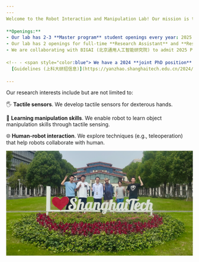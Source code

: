 ```yaml
---
---
Welcome to the Robot Interaction and Manipulation Lab! Our mission is to develop tactile sensing capabilities for humanoid robots.

**Openings:** 
- Our lab has 2-3 **Master program** student openings every year: 2025 保研推免，含报名中的夏令营([夏令营招生简章](https://sist.shanghaitech.edu.cn/2024/0513/c2863a1096341/page.htm)、[报名入口](https://gadmission.shanghaitech.edu.cn/enroll_student/))、统考. Feel free to shot me an email (xiaochx AT shanghaitech.edu.cn) or fill information [应聘 APPLY](https://l1l6pvkmmmw.feishu.cn/share/base/form/shrcnSqulK34HeHeSwWuzwVkxMd){: .button}.
- Our lab has 2 openings for full-time **Research Assistant** and **Research Assistant Professor (or PostDoc)** [应聘 APPLY](https://l1l6pvkmmmw.feishu.cn/share/base/form/shrcnSqulK34HeHeSwWuzwVkxMd){: .button}.
- We are collaborating with BIGAI (北京通用人工智能研究院) to admit 2025 PhD students, focusing on robot manipulation, teleoperation, and related areas. 推免直博夏令营报名中：[通计划夏令营](https://mp.weixin.qq.com/s/PgF59X2Gijm5d1-fRyTdbQ). 推荐同时报名上科大夏令营。
  
<!-- - <span style="color:blue"> We have a 2024 **joint PhD position** available with BIGAI (北京通用人工智能研究院), focusing on robot manipulation, teleoperation, and related areas (application deadline: May 29 2024). Feel free to contact us by email.  For application details, please refer to
  [Guidelines (上科大研招信息)](https://yanzhao.shanghaitech.edu.cn/2024/0428/c2420a1094332/page.htm)  </span> -->

---
```


Our research interests include but are not limited to:

🖐️ **Tactile sensors**. We develop tactile sensors for dexterous hands.

🧠 **Learning manipulation skills**. We enable robot to learn object manipulation skills through tactile sensing. 

🌐 **Human-robot interaction**. We explore techniques (e.g., teleoperation) that help robots collaborate with human. 


 

<p align="center">
  <img src="images/lab-photo.PNG">
</p>

